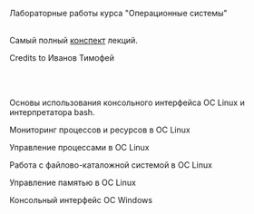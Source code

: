 Лабораторные работы курса "Операционные системы" <br> <br>

Самый полный [конспект](https://github.com/MihailPestrikov/itmo-os/blob/main/3%20-%20OS%20lite.pdf) лекций.

Credits to Иванов Тимофей 

<br> <br>


Основы использования консольного интерфейса ОС Linux и интерпретатора bash.

Мониторинг процессов и ресурсов в ОС Linux

Управление процессами в ОС Linux

Работа с файлово-каталожной системой в ОС Linux

Управление памятью в ОС Linux

Консольный интерфейс ОС Windows
